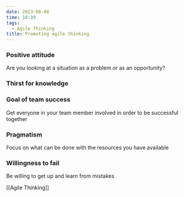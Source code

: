 ```yaml
---
date: 2023-08-08
time: 18:39
tags:
  - Agile Thinking
title: Promoting agile thinking
---
```


### Positive attitude

Are you looking at a situation as a problem or as an opportunity?

### Thirst for knowledge

### Goal of team success

Get everyone in your team member involved in order to be successful together

### Pragmatism

Focus on what can be done with the resources you have available

### Willingness to fail

Be willing to get up and learn from mistakes

[[Agile Thinking]]
